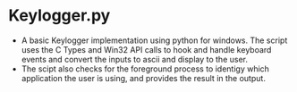 # Keylogger.py
- A basic Keylogger implementation using python for windows. The script uses the C Types and Win32 API calls to hook and handle keyboard events and convert the inputs to ascii and display to the user.
- The scipt also checks for the foreground process to identigy which application the user is using, and provides the result in the output.
